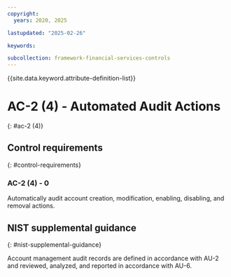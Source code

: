 ```yaml
---
copyright:
  years: 2020, 2025

lastupdated: "2025-02-26"

keywords:

subcollection: framework-financial-services-controls
---
```


{{site.data.keyword.attribute-definition-list}}

# AC-2 (4) -  Automated Audit Actions
{: #ac-2 (4)}

## Control requirements
{: #control-requirements}



### AC-2 (4) - 0


Automatically audit account creation, modification, enabling, disabling, and removal actions.












## NIST supplemental guidance
{: #nist-supplemental-guidance}

Account management audit records are defined in accordance with AU-2 and reviewed, analyzed, and reported in accordance with AU-6.
